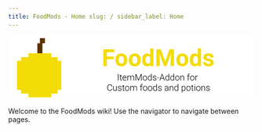 ```yaml
---
title: FoodMods - Home slug: / sidebar_label: Home
---
```

![Header](https://github.com/CodeDoctorDE/FoodMods/blob/master/assets/header.png?raw=true)

Welcome to the FoodMods wiki! Use the navigator to navigate between pages.

